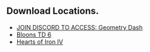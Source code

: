 ## Download Locations.
 - [JOIN DISCORD TO ACCESS: Geometry Dash](https://discord.gg/zrw2MsgQap)
 - [Bloons TD 6](https://github.com/TheFalloutOf76/download/releases/4%2F30%2F2023)
 - [Hearts of Iron IV](https://github.com/TheFalloutOf76/download/releases/5%2F1%2F2023)
